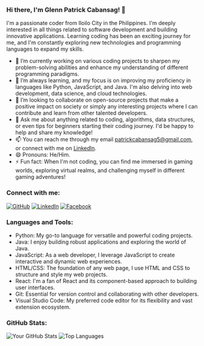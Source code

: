 ### Hi there, I'm Glenn Patrick Cabansag! 👋


I'm a passionate coder from Iloilo City in the Philippines. I'm deeply interested in all things related to software development and building innovative applications. Learning coding has been an exciting journey for me, and I'm constantly exploring new technologies and programming languages to expand my skills.

- 🔭 I’m currently working on various coding projects to sharpen my problem-solving abilities and enhance my understanding of different programming paradigms.
- 🌱 I’m always learning, and my focus is on improving my proficiency in languages like Python, JavaScript, and Java. I'm also delving into web development, data science, and cloud technologies.
- 👯 I’m looking to collaborate on open-source projects that make a positive impact on society or simply any interesting projects where I can contribute and learn from other talented developers.
- 💬 Ask me about anything related to coding, algorithms, data structures, or even tips for beginners starting their coding journey. I'd be happy to help and share my knowledge!
- 📫 You can reach me through my email patrickcabansag5@gmail.com, or connect with me on [LinkedIn](https://www.linkedin.com/in/YourLinkedInProfile/).
- 😄 Pronouns: He/Him.
- ⚡ Fun fact: When I'm not coding, you can find me immersed in gaming worlds, exploring virtual realms, and challenging myself in different gaming adventures!

### Connect with me:

[![GitHub](https://img.shields.io/github/followers/Gl3nnnn?style=social)](https://github.com/Gl3nnnn)
[![LinkedIn](https://img.shields.io/badge/LinkedIn-Connect-blue)](https://www.linkedin.com/in/glenpatrick/)
[![Facebook](https://img.shields.io/badge/Facebook-Visit-3b5998)](https://www.facebook.com/Gl3nQt/)


### Languages and Tools:

- Python: My go-to language for versatile and powerful coding projects.
- Java: I enjoy building robust applications and exploring the world of Java.
- JavaScript: As a web developer, I leverage JavaScript to create interactive and dynamic web experiences.
- HTML/CSS: The foundation of any web page, I use HTML and CSS to structure and style my web projects.
- React: I'm a fan of React and its component-based approach to building user interfaces.
- Git: Essential for version control and collaborating with other developers.
- Visual Studio Code: My preferred code editor for its flexibility and vast extension ecosystem.


### GitHub Stats:

![Your GitHub Stats](https://github-readme-stats.vercel.app/api?username=Gl3nnnn&show_icons=true&count_private=true&hide=prs&theme=radical)
![Top Languages](https://github-readme-stats.vercel.app/api/top-langs/?username=Gl3nnnn&layout=compact&theme=radical)
